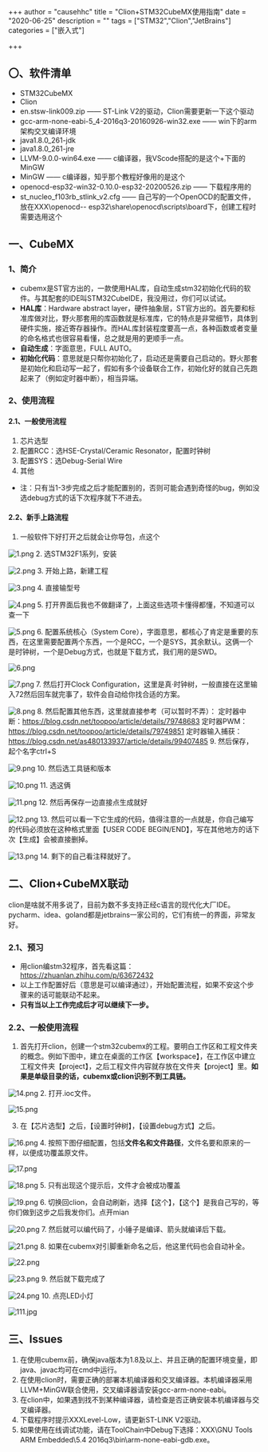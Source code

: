 +++
author = "causehhc"
title = "Clion+STM32CubeMX使用指南"
date = "2020-06-25"
description = ""
tags = ["STM32","Clion","JetBrains"]
categories = ["嵌入式"]

+++

## 〇、软件清单
- STM32CubeMX
- Clion
- en.stsw-link009.zip —— ST-Link V2的驱动，Clion需要更新一下这个驱动
- gcc-arm-none-eabi-5_4-2016q3-20160926-win32.exe —— win下的arm架构交叉编译环境
- java1.8.0_261-jdk
- java1.8.0_261-jre
- LLVM-9.0.0-win64.exe —— c编译器，我VScode搭配的是这个+下面的MinGW
- MinGW —— c编译器，知乎那个教程好像用的是这个
- openocd-esp32-win32-0.10.0-esp32-20200526.zip —— 下载程序用的
- st_nucleo_f103rb_stlink_v2.cfg —— 自己写的一个OpenOCD的配置文件，放在XXX\openocd-- esp32\share\openocd\scripts\board下，创建工程时需要选用这个
## 一、CubeMX
### 1、简介
- cubemx是ST官方出的，一款使用HAL库，自动生成stm32初始化代码的软件。与其配套的IDE叫STM32CubeIDE，我没用过，你们可以试试。
- **HAL库**：Hardware abstract layer，硬件抽象层，ST官方出的。首先要和标准库做对比，野火那套用的库函数就是标准库，它的特点是非常细节，具体到硬件实施，接近寄存器操作。而HAL库封装程度要高一点，各种函数或者变量的命名格式也很容易看懂，总之就是用的更顺手一点。
- **自动生成**：字面意思，FULL AUTO。
- **初始化代码**：意思就是只帮你初始化了，启动还是需要自己启动的。野火那套是初始化和启动写一起了，假如有多个设备联合工作，初始化好的就自己先跑起来了（例如定时器中断），相当异端。
### 2、使用流程
#### 2.1、一般使用流程
1. 芯片选型
2. 配置RCC：选HSE-Crystal/Ceramic Resonator，配置时钟树
3. 配置SYS：选Debug-Serial Wire
4. 其他
- 注：只有当1-3步完成之后才能配置别的，否则可能会遇到奇怪的bug，例如没选debug方式的话下次程序就下不进去。
#### 2.2、新手上路流程
1. 一般软件下好打开之后就会让你导包，点这个

![1.png](https://p6-juejin.byteimg.com/tos-cn-i-k3u1fbpfcp/bd8d0c786cea40398f65c61b7b1f194b~tplv-k3u1fbpfcp-watermark.image)
2. 选STM32F1系列，安装

![2.png](https://p3-juejin.byteimg.com/tos-cn-i-k3u1fbpfcp/cfccc321bf594f46b1d8c2e01878c803~tplv-k3u1fbpfcp-watermark.image)
3. 开始上路，新建工程

![3.png](https://p9-juejin.byteimg.com/tos-cn-i-k3u1fbpfcp/7edebc33bf9a40a085aa07fee7b47451~tplv-k3u1fbpfcp-watermark.image)
4. 直接输型号

![4.png](https://p9-juejin.byteimg.com/tos-cn-i-k3u1fbpfcp/15c7c8f489fd4e2c89f352a68f4f4da0~tplv-k3u1fbpfcp-watermark.image)
5. 打开界面后我也不做翻译了，上面这些选项卡懂得都懂，不知道可以查一下

![5.png](https://p1-juejin.byteimg.com/tos-cn-i-k3u1fbpfcp/2d96270e1bf64fb692d14e89bd99a456~tplv-k3u1fbpfcp-watermark.image)
6. 配置系统核心（System Core），字面意思，都核心了肯定是重要的东西，在这里需要配置两个东西，一个是RCC，一个是SYS，其余默认。这俩一个是时钟树，一个是Debug方式，也就是下载方式，我们用的是SWD。

![6.png](https://p9-juejin.byteimg.com/tos-cn-i-k3u1fbpfcp/871d445ba6b848b39392aad73d227dda~tplv-k3u1fbpfcp-watermark.image)

![7.png](https://p9-juejin.byteimg.com/tos-cn-i-k3u1fbpfcp/d697032ba07a478ead41703221c6182b~tplv-k3u1fbpfcp-watermark.image)
7. 然后打开Clock Configuration，这里是真·时钟树，一般直接在这里输入72然后回车就完事了，软件会自动给你找合适的方案。
 
![8.png](https://p9-juejin.byteimg.com/tos-cn-i-k3u1fbpfcp/fde66ffa66b1414e88551cf2ff6f5dc3~tplv-k3u1fbpfcp-watermark.image)
8. 然后配置其他东西，这里就直接参考（可以暂时不弄）：
定时器中断：https://blog.csdn.net/toopoo/article/details/79748683
定时器PWM：https://blog.csdn.net/toopoo/article/details/79749851
定时器输入捕获：https://blog.csdn.net/as480133937/article/details/99407485
9. 然后保存，起个名字ctrl+S
 
![9.png](https://p9-juejin.byteimg.com/tos-cn-i-k3u1fbpfcp/9d46f212e3954f6d9e7e7d8cdf034d7c~tplv-k3u1fbpfcp-watermark.image)
10. 然后选工具链和版本
 
![10.png](https://p9-juejin.byteimg.com/tos-cn-i-k3u1fbpfcp/c994790614ed4a979c8ed2688fdc1cb3~tplv-k3u1fbpfcp-watermark.image)
11. 选这俩
 
![11.png](https://p3-juejin.byteimg.com/tos-cn-i-k3u1fbpfcp/774c1c7e9985464f88465db845bf0cd0~tplv-k3u1fbpfcp-watermark.image)
12. 然后再保存一边直接点生成就好
 
![12.png](https://p9-juejin.byteimg.com/tos-cn-i-k3u1fbpfcp/44d28ac5dec943ff8f9521da9796fe6b~tplv-k3u1fbpfcp-watermark.image)
13. 然后可以看一下它生成的代码，值得注意的一点就是，你自己编写的代码必须放在这种格式里面【USER CODE BEGIN/END】，写在其他地方的话下次【生成】会被直接删掉。
 
![13.png](https://p6-juejin.byteimg.com/tos-cn-i-k3u1fbpfcp/339f4742c6ac4329853e9366b3b8afab~tplv-k3u1fbpfcp-watermark.image)
14. 剩下的自己看注释就好了。
## 二、Clion+CubeMX联动
clion是啥就不用多说了，目前为数不多支持正经c语言的现代化大厂IDE。  
pycharm、idea、goland都是jetbrains一家公司的，它们有统一的界面，非常友好。
### 2.1、预习
- 用clion编stm32程序，首先看这篇：https://zhuanlan.zhihu.com/p/63672432
- 以上工作配置好后（意思是可以编译通过），开始配置流程，如果不安这个步骤来的话可能联动不起来。
- **只有当以上工作完成后才可以继续下一步。**
### 2.2、一般使用流程
1. 首先打开clion，创建一个stm32cubemx的工程。要明白工作区和工程文件夹的概念。例如下图中，建立在桌面的工作区【workspace】，在工作区中建立工程文件夹【project】，之后工程文件内容就存放在文件夹【project】里。**如果是单级目录的话，cubemx或clion识别不到工具链。**

![14.png](https://p6-juejin.byteimg.com/tos-cn-i-k3u1fbpfcp/5c4a5a3e65b743009b8211f2e0a770bd~tplv-k3u1fbpfcp-watermark.image)
2. 打开.ioc文件。
 
![15.png](https://p1-juejin.byteimg.com/tos-cn-i-k3u1fbpfcp/7d8e6efd33674fe6836a29fa83bca197~tplv-k3u1fbpfcp-watermark.image)

3. 在【芯片选型】之后，【设置时钟树】，【设置debug方式】之后。
 
![16.png](https://p3-juejin.byteimg.com/tos-cn-i-k3u1fbpfcp/f14ede425f004d23a64142d5434db141~tplv-k3u1fbpfcp-watermark.image)
4. 按照下图仔细配置，包括**文件名和文件路径**，文件名要和原来的一样，以便成功覆盖原文件。
 
![17.png](https://p3-juejin.byteimg.com/tos-cn-i-k3u1fbpfcp/811319438e3f466da6a40811ca7181a7~tplv-k3u1fbpfcp-watermark.image)

![18.png](https://p1-juejin.byteimg.com/tos-cn-i-k3u1fbpfcp/3556cf90e9f44a91838c2ec3c985bac9~tplv-k3u1fbpfcp-watermark.image)
5. 只有出现这个提示后，文件才会被成功覆盖
 
![19.png](https://p3-juejin.byteimg.com/tos-cn-i-k3u1fbpfcp/1739b7205c3b4a738b15ee8f491f2459~tplv-k3u1fbpfcp-watermark.image)
6. 切换回clion，会自动刷新，选择【这个】，【这个】是我自己写的，等你们做到这步之后我发你们。点开mian
 
![20.png](https://p9-juejin.byteimg.com/tos-cn-i-k3u1fbpfcp/665b462a7ade4ae7b324d524bcfdd204~tplv-k3u1fbpfcp-watermark.image)
7. 然后就可以编代码了，小锤子是编译、箭头就编译后下载。
 
![21.png](https://p6-juejin.byteimg.com/tos-cn-i-k3u1fbpfcp/e9e9b8df145c4ad3af1c022761c35149~tplv-k3u1fbpfcp-watermark.image)
8. 如果在cubemx对引脚重新命名之后，他这里代码也会自动补全。
 
![22.png](https://p9-juejin.byteimg.com/tos-cn-i-k3u1fbpfcp/0354e41faaab46a79f041791e263536f~tplv-k3u1fbpfcp-watermark.image)
 
![23.png](https://p9-juejin.byteimg.com/tos-cn-i-k3u1fbpfcp/d2a4b29698a9499a954ba9ae10b352b6~tplv-k3u1fbpfcp-watermark.image)
9. 然后就下载完成了
 
![24.png](https://p1-juejin.byteimg.com/tos-cn-i-k3u1fbpfcp/717283e137044d7492168789b9e5b0d2~tplv-k3u1fbpfcp-watermark.image)
10. 点亮LED小灯
 
![111.jpg](https://p9-juejin.byteimg.com/tos-cn-i-k3u1fbpfcp/c758ee785599413290d720ec6cddaec5~tplv-k3u1fbpfcp-watermark.image)
## 三、Issues
1. 在使用cubemx前，确保java版本为1.8及以上、并且正确的配置环境变量，即java、javac均可在cmd中运行。
2. 在使用clion时，需要正确的部署本机编译器和交叉编译器。本机编译器采用LLVM+MinGW联合使用，交叉编译器请安装gcc-arm-none-eabi。
3. 在clion中，如果遇到找不到某种编译器，请检查是否正确安装本机编译器与交叉编译器。
4. 下载程序时提示XXXLevel-Low，请更新ST-LINK V2驱动。
5. 如果使用在线调试功能，请在ToolChain中Debug下选择：XXX\GNU Tools ARM Embedded\5.4 2016q3\bin\arm-none-eabi-gdb.exe。
